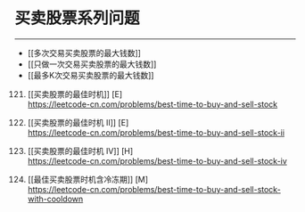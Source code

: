 # 买卖股票系列问题


---


- [[多次交易买卖股票的最大钱数]]
- [[只做一次交易买卖股票的最大钱数]]
- [[最多K次交易买卖股票的最大钱数]]


121. [[买卖股票的最佳时机]] [E]   
https://leetcode-cn.com/problems/best-time-to-buy-and-sell-stock

122. [[买卖股票的最佳时机 II]] [E]   
https://leetcode-cn.com/problems/best-time-to-buy-and-sell-stock-ii

188. [[买卖股票的最佳时机 IV]] [H]  
https://leetcode-cn.com/problems/best-time-to-buy-and-sell-stock-iv

309.  [[最佳买卖股票时机含冷冻期]] [M]  
https://leetcode-cn.com/problems/best-time-to-buy-and-sell-stock-with-cooldown